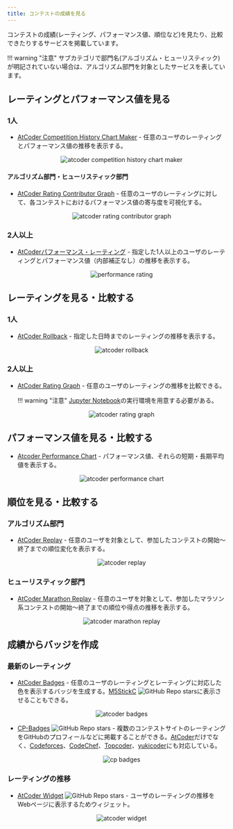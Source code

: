 ```yaml
---
title: コンテストの成績を見る
---
```


コンテストの成績(レーティング、パフォーマンス値、順位など)を見たり、比較できたりするサービスを掲載しています。

!!! warning "注意"
    サブカテゴリで部門名(アルゴリズム・ヒューリスティック)が明記されていない場合は、アルゴリズム部門を対象としたサービスを表しています。

## レーティングとパフォーマンス値を見る

### 1人

- [AtCoder Competition History Chart Maker](https://colab.research.google.com/github/bo9chan/AtCoderCharts/blob/main/CompetitionHistoryChart.ipynb) - 任意のユーザのレーティングとパフォーマンス値の推移を表示する。

    <div align="center">
      <img loading = "lazy" src="../../images/web_app/atcoder_competition_history_chart_maker.png" alt="atcoder competition history chart maker">
    </div>

#### アルゴリズム部門・ヒューリスティック部門

- [AtCoder Rating Contributor Graph](https://atcoder-rating-contribution-graph.vercel.app/) - 任意のユーザのレーティングに対して、各コンテストにおけるパフォーマンス値の寄与度を可視化する。

    <div align="center">
      <img loading = "lazy" src="../../images/web_app/atcoder_rating_contributor_graph.png" alt="atcoder rating contributor graph">
    </div>

### 2人以上

- [AtCoderパフォーマンス・レーティング](https://atcoder-tools.quizgenerator.net/performance_rating.php) - 指定した1人以上のユーザのレーティングとパフォーマンス値（内部補正なし）の推移を表示する。

    <div align="center">
      <img loading = "lazy" src="../../images/web_app/performance_rating.png" alt="performance rating">
    </div>

## レーティングを見る・比較する

### 1人

- [AtCoder Rollback](https://phocom.github.io/atcoder-rollback/index.html) - 指定した日時までのレーティングの推移を表示する。

    <div align="center">
      <img loading = "lazy" src="../../images/web_app/atcoder_rollback.png" alt="atcoder rollback">
    </div>

### 2人以上

- [AtCoder Rating Graph](https://github.com/hiramekun/AtCoderRatingGraph) - 任意のユーザのレーティングの推移を比較できる。

    !!! warning "注意"
        [Jupyter Notebook](https://jupyter.org/)の実行環境を用意する必要がある。

    <div align="center">
      <img loading = "lazy" src="../../images/web_app/atcoder_rating_graph.png" alt="atcoder rating graph">
    </div>

## パフォーマンス値を見る・比較する

- [Atcoder Performance Chart](https://atcoder-chart.web.app/) - パフォーマンス値、それらの短期・長期平均値を表示する。

    <div align="center">
      <img loading = "lazy" src="../../images/web_app/atcoder_performance_chart.png" alt="atcoder performance chart">
    </div>

## 順位を見る・比較する

### アルゴリズム部門

- [AtCoder Replay](https://atcoder-replay.kakira.dev/) - 任意のユーザを対象として、参加したコンテストの開始〜終了までの順位変化を表示する。

    <div align="center">
      <img loading = "lazy" src="../../images/web_app/atcoder_replay.png" alt="atcoder replay">
    </div>

### ヒューリスティック部門

- [AtCoder Marathon Replay](https://iilj.github.io/AtCoderMarathonReplay/#/chart/) - 任意のユーザを対象として、参加したマラソン系コンテストの開始〜終了までの順位や得点の推移を表示する。

    <div align="center">
      <img loading = "lazy" src="../../images/web_app/atcoder_marathon_replay.png" alt="atcoder marathon replay">
    </div>

## 成績からバッジを作成

### 最新のレーティング

- [AtCoder Badges](https://atcoder-badges.now.sh/) - 任意のユーザのレーティングとレーティングに対応した色を表示するバッジを生成する。[M5StickC](https://github.com/makutamoto/atcoder-badges-for-m5stickc) ![GitHub Repo stars](https://img.shields.io/github/stars/makutamoto/atcoder-badges-for-m5stickc?style=plastic)に表示させることもできる。

    <div align="center">
      <img loading = "lazy" src="../../images/web_app/atcoder_badges.png" alt="atcoder badges">
    </div>

- [CP-Badges](https://github.com/kehsihba19/CP-Badges) ![GitHub Repo stars](https://img.shields.io/github/stars/kehsihba19/CP-Badges?style=plastic) - 複数のコンテストサイトのレーティングをGitHubのプロフィールなどに掲載することができる。[AtCoder](https://atcoder.jp/)だけでなく、[Codeforces](https://codeforces.com/)、[CodeChef](https://www.codechef.com/)、[Topcoder](https://www.topcoder.com/)、[yukicoder](https://yukicoder.me/)にも対応している。

    <div align="center">
      <img loading = "lazy" src="../../images/web_app/cp_badges.png" alt="cp badges">
    </div>

### レーティングの推移

- [AtCoder Widget](https://github.com/rdrgn/atcoder-widget) ![GitHub Repo stars](https://img.shields.io/github/stars/rdrgn/atcoder-widget?style=plastic) - ユーザのレーティングの推移をWebページに表示するためウィジェット。

    <div align="center">
      <img loading = "lazy" src="../../images/web_app/atcoder_widget.png" alt="atcoder widget">
    </div>

